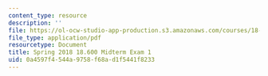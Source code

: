 ```yaml
---
content_type: resource
description: ''
file: https://ol-ocw-studio-app-production.s3.amazonaws.com/courses/18-600-probability-and-random-variables-fall-2019/0a4597f4544a9758f68ad1f5441f8233_MIT18_600F19_mid1_2018.pdf
file_type: application/pdf
resourcetype: Document
title: Spring 2018 18.600 Midterm Exam 1
uid: 0a4597f4-544a-9758-f68a-d1f5441f8233
---
```

